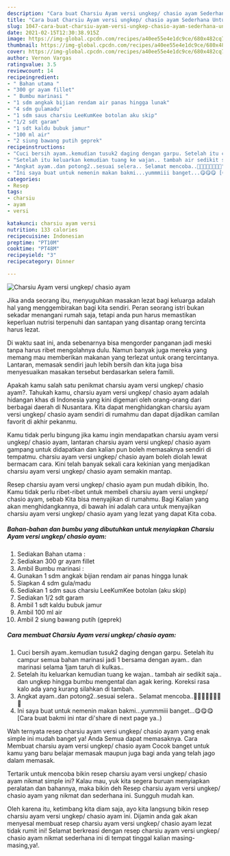```yaml
---
description: "Cara buat Charsiu Ayam versi ungkep/ chasio ayam Sederhana Untuk Jualan"
title: "Cara buat Charsiu Ayam versi ungkep/ chasio ayam Sederhana Untuk Jualan"
slug: 1047-cara-buat-charsiu-ayam-versi-ungkep-chasio-ayam-sederhana-untuk-jualan
date: 2021-02-15T12:30:38.915Z
image: https://img-global.cpcdn.com/recipes/a40ee55e4e1dc9ce/680x482cq70/charsiu-ayam-versi-ungkep-chasio-ayam-foto-resep-utama.jpg
thumbnail: https://img-global.cpcdn.com/recipes/a40ee55e4e1dc9ce/680x482cq70/charsiu-ayam-versi-ungkep-chasio-ayam-foto-resep-utama.jpg
cover: https://img-global.cpcdn.com/recipes/a40ee55e4e1dc9ce/680x482cq70/charsiu-ayam-versi-ungkep-chasio-ayam-foto-resep-utama.jpg
author: Vernon Vargas
ratingvalue: 3.5
reviewcount: 14
recipeingredient:
- " Bahan utama "
- "300 gr ayam fillet"
- " Bumbu marinasi "
- "1 sdm angkak bijian rendam air panas hingga lunak"
- "4 sdm gulamadu"
- "1 sdm saus charsiu LeeKumKee botolan aku skip"
- "1/2 sdt garam"
- "1 sdt kaldu bubuk jamur"
- "100 ml air"
- "2 siung bawang putih geprek"
recipeinstructions:
- "Cuci bersih ayam..kemudian tusuk2 daging dengan garpu. Setelah itu campur semua bahan marinasi jadi 1 bersama dengan ayam.. dan marinasi selama 1jam taruh di kulkas.."
- "Setelah itu keluarkan kemudian tuang ke wajan.. tambah air sedikit saja.. dan ungkep hingga bumbu mengental dan agak kering. Koreksi rasa kalo ada yang kurang silahkan di tambah."
- "Angkat ayam..dan potong2..sesuai selera.. Selamat mencoba..🙏🙏🥰🥰🤗🤗💪💪"
- "Ini saya buat untuk nemenin makan bakmi...yummmiii banget...😋😋😋 [Cara buat bakmi ini ntar di&#39;share di next page ya..)"
categories:
- Resep
tags:
- charsiu
- ayam
- versi

katakunci: charsiu ayam versi 
nutrition: 133 calories
recipecuisine: Indonesian
preptime: "PT10M"
cooktime: "PT48M"
recipeyield: "3"
recipecategory: Dinner

---
```



![Charsiu Ayam versi ungkep/ chasio ayam](https://img-global.cpcdn.com/recipes/a40ee55e4e1dc9ce/680x482cq70/charsiu-ayam-versi-ungkep-chasio-ayam-foto-resep-utama.jpg)

Jika anda seorang ibu, menyuguhkan masakan lezat bagi keluarga adalah hal yang menggembirakan bagi kita sendiri. Peran seorang istri bukan sekadar menangani rumah saja, tetapi anda pun harus memastikan keperluan nutrisi terpenuhi dan santapan yang disantap orang tercinta harus lezat.

Di waktu  saat ini, anda sebenarnya bisa mengorder panganan jadi meski tanpa harus ribet mengolahnya dulu. Namun banyak juga mereka yang memang mau memberikan makanan yang terlezat untuk orang tercintanya. Lantaran, memasak sendiri jauh lebih bersih dan kita juga bisa menyesuaikan masakan tersebut berdasarkan selera famili. 



Apakah kamu salah satu penikmat charsiu ayam versi ungkep/ chasio ayam?. Tahukah kamu, charsiu ayam versi ungkep/ chasio ayam adalah hidangan khas di Indonesia yang kini digemari oleh orang-orang dari berbagai daerah di Nusantara. Kita dapat menghidangkan charsiu ayam versi ungkep/ chasio ayam sendiri di rumahmu dan dapat dijadikan camilan favorit di akhir pekanmu.

Kamu tidak perlu bingung jika kamu ingin mendapatkan charsiu ayam versi ungkep/ chasio ayam, lantaran charsiu ayam versi ungkep/ chasio ayam gampang untuk didapatkan dan kalian pun boleh memasaknya sendiri di tempatmu. charsiu ayam versi ungkep/ chasio ayam boleh diolah lewat bermacam cara. Kini telah banyak sekali cara kekinian yang menjadikan charsiu ayam versi ungkep/ chasio ayam semakin mantap.

Resep charsiu ayam versi ungkep/ chasio ayam pun mudah dibikin, lho. Kamu tidak perlu ribet-ribet untuk membeli charsiu ayam versi ungkep/ chasio ayam, sebab Kita bisa menyajikan di rumahmu. Bagi Kalian yang akan menghidangkannya, di bawah ini adalah cara untuk menyajikan charsiu ayam versi ungkep/ chasio ayam yang lezat yang dapat Kita coba.

<!--inarticleads1-->

##### Bahan-bahan dan bumbu yang dibutuhkan untuk menyiapkan Charsiu Ayam versi ungkep/ chasio ayam:

1. Sediakan  Bahan utama :
1. Sediakan 300 gr ayam fillet
1. Ambil  Bumbu marinasi :
1. Gunakan 1 sdm angkak bijian rendam air panas hingga lunak
1. Siapkan 4 sdm gula/madu
1. Sediakan 1 sdm saus charsiu LeeKumKee botolan (aku skip)
1. Sediakan 1/2 sdt garam
1. Ambil 1 sdt kaldu bubuk jamur
1. Ambil 100 ml air
1. Ambil 2 siung bawang putih (geprek)




<!--inarticleads2-->

##### Cara membuat Charsiu Ayam versi ungkep/ chasio ayam:

1. Cuci bersih ayam..kemudian tusuk2 daging dengan garpu. Setelah itu campur semua bahan marinasi jadi 1 bersama dengan ayam.. dan marinasi selama 1jam taruh di kulkas..
1. Setelah itu keluarkan kemudian tuang ke wajan.. tambah air sedikit saja.. dan ungkep hingga bumbu mengental dan agak kering. Koreksi rasa kalo ada yang kurang silahkan di tambah.
1. Angkat ayam..dan potong2..sesuai selera.. Selamat mencoba..🙏🙏🥰🥰🤗🤗💪💪
1. Ini saya buat untuk nemenin makan bakmi...yummmiii banget...😋😋😋 [Cara buat bakmi ini ntar di&#39;share di next page ya..)




Wah ternyata resep charsiu ayam versi ungkep/ chasio ayam yang enak simple ini mudah banget ya! Anda Semua dapat memasaknya. Cara Membuat charsiu ayam versi ungkep/ chasio ayam Cocok banget untuk kamu yang baru belajar memasak maupun juga bagi anda yang telah jago dalam memasak.

Tertarik untuk mencoba bikin resep charsiu ayam versi ungkep/ chasio ayam nikmat simple ini? Kalau mau, yuk kita segera buruan menyiapkan peralatan dan bahannya, maka bikin deh Resep charsiu ayam versi ungkep/ chasio ayam yang nikmat dan sederhana ini. Sungguh mudah kan. 

Oleh karena itu, ketimbang kita diam saja, ayo kita langsung bikin resep charsiu ayam versi ungkep/ chasio ayam ini. Dijamin anda gak akan menyesal membuat resep charsiu ayam versi ungkep/ chasio ayam lezat tidak rumit ini! Selamat berkreasi dengan resep charsiu ayam versi ungkep/ chasio ayam nikmat sederhana ini di tempat tinggal kalian masing-masing,ya!.

